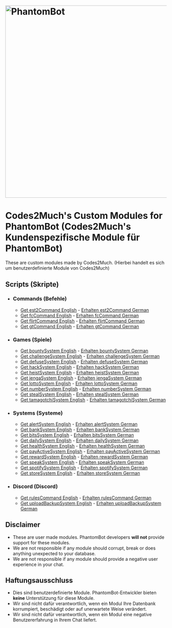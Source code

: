 # <img alt="PhantomBot" src="https://phantombot.tv/img/new-logo-dark-v2.png" width="600px"/>

# Codes2Much's Custom Modules for PhantomBot (Codes2Much's Kundenspezifische Module für PhantomBot)
These are custom modules made by Codes2Much. (Hierbei handelt es sich um benutzerdefinierte Module von Codes2Much)

## Scripts (Skripte)
- ### Commands (Befehle)
    - [Get est2Command English](https://github.com/Codes2Much/Phantombot-Custom-Scripts/tree/master/english/custom/commands/est2Command "est2Command") - [Erhalten est2Command German](https://github.com/Codes2Much/Phantombot-Custom-Scripts/tree/master/german/custom/commands/est2Command "est2Command")
    - [Get fcCommand English](https://github.com/Codes2Much/Phantombot-Custom-Scripts/tree/master/english/custom/commands/fcCommand "fcCommand") - [Erhalten fcCommand German](https://github.com/Codes2Much/Phantombot-Custom-Scripts/tree/master/german/custom/commands/fcCommand "fcCommand")
    - [Get flirtCommand English](https://github.com/Codes2Much/Phantombot-Custom-Scripts/tree/master/english/custom/commands/flirtCommand "flirtCommand") - [Erhalten flirtCommand German](https://github.com/Codes2Much/Phantombot-Custom-Scripts/tree/master/german/custom/commands/flirtCommand "flirtCommand")
    - [Get gtCommand English](https://github.com/Codes2Much/Phantombot-Custom-Scripts/tree/master/english/custom/commands/gtCommand "gtCommand") - [Erhalten gtCommand German](https://github.com/Codes2Much/Phantombot-Custom-Scripts/tree/master/german/custom/commands/gtCommand "gtCommand")

- ### Games (Spiele)
    - [Get bountySystem English](https://github.com/Codes2Much/Phantombot-Custom-Scripts/tree/master/english/custom/games/bountySystem "bountySystem") - [Erhalten bountySystem German](https://github.com/Codes2Much/Phantombot-Custom-Scripts/tree/master/german/custom/games/bountySystem "bountySystem")
    - [Get challengeSystem English](https://github.com/Codes2Much/Phantombot-Custom-Scripts/tree/master/english/custom/games/challengeSystem "challengeSystem") - [Erhalten challengeSystem German](https://github.com/Codes2Much/Phantombot-Custom-Scripts/tree/master/german/custom/games/challengeSystem "challengeSystem")
    - [Get defuseSystem English](https://github.com/Codes2Much/Phantombot-Custom-Scripts/tree/master/english/custom/games/defuseSystem "defuseSystem") - [Erhalten defuseSystem German](https://github.com/Codes2Much/Phantombot-Custom-Scripts/tree/master/german/custom/games/defuseSystem "defuseSystem")
    - [Get hackSystem English](https://github.com/Codes2Much/Phantombot-Custom-Scripts/tree/master/english/custom/games/hackSystem "hackSystem") - [Erhalten hackSystem German](https://github.com/Codes2Much/Phantombot-Custom-Scripts/tree/master/german/custom/games/hackSystem "hackSystem")
    - [Get heistSystem English](https://github.com/Codes2Much/Phantombot-Custom-Scripts/tree/master/english/custom/games/heistSystem "heistSystem") - [Erhalten heistSystem German](https://github.com/Codes2Much/Phantombot-Custom-Scripts/tree/master/german/custom/games/heistSystem "heistSystem")
    - [Get jengaSystem English](https://github.com/Codes2Much/Phantombot-Custom-Scripts/tree/master/english/custom/games/jengaSystem "jengaSystem") - [Erhalten jengaSystem German](https://github.com/Codes2Much/Phantombot-Custom-Scripts/tree/master/german/custom/games/jengaSystem "jengaSystem")
    - [Get lottoSystem English](https://github.com/Codes2Much/Phantombot-Custom-Scripts/tree/master/english/custom/games/lottoSystem "lottoSystem") - [Erhalten lottoSystem German](https://github.com/Codes2Much/Phantombot-Custom-Scripts/tree/master/german/custom/games/lottoSystem "lottoSystem")
    - [Get numberSystem English](https://github.com/Codes2Much/Phantombot-Custom-Scripts/tree/master/english/custom/games/numberSystem "numberSystem") - [Erhalten numberSystem German](https://github.com/Codes2Much/Phantombot-Custom-Scripts/tree/master/german/custom/games/numberSystem "numberSystem")
    - [Get stealSystem English](https://github.com/Codes2Much/Phantombot-Custom-Scripts/tree/master/english/custom/games/stealSystem "stealSystem") - [Erhalten stealSystem German](https://github.com/Codes2Much/Phantombot-Custom-Scripts/tree/master/german/custom/games/stealSystem "stealSystem")
    - [Get tamagotchiSystem English](https://github.com/Codes2Much/Phantombot-Custom-Scripts/tree/master/english/custom/games/tamagotchiSystem "tamagotchiSystem") - [Erhalten tamagotchiSystem German](https://github.com/Codes2Much/Phantombot-Custom-Scripts/tree/master/german/custom/games/tamagotchiSystem "tamagotchiSystem")

- ### Systems (Systeme)
    - [Get alertSystem English](https://github.com/Codes2Much/Phantombot-Custom-Scripts/tree/master/english/custom/systems/alertSystem "alertSystem") - [Erhalten alertSystem German](https://github.com/Codes2Much/Phantombot-Custom-Scripts/tree/master/german/custom/systems/alertSystem "alertSystem")
    - [Get bankSystem English](https://github.com/Codes2Much/Phantombot-Custom-Scripts/tree/master/english/custom/systems/bankSystem "bankSystem") - [Erhalten bankSystem German](https://github.com/Codes2Much/Phantombot-Custom-Scripts/tree/master/german/custom/systems/bankSystem "bankSystem")
    - [Get bitsSystem English](https://github.com/Codes2Much/Phantombot-Custom-Scripts/tree/master/english/custom/systems/bitsSystem "bitsSystem") - [Erhalten bitsSystem German](https://github.com/Codes2Much/Phantombot-Custom-Scripts/tree/master/german/custom/systems/bitsSystem "bitsSystem")
    - [Get dailySystem English](https://github.com/Codes2Much/Phantombot-Custom-Scripts/tree/master/english/custom/systems/dailySystem "dailySystem") - [Erhalten dailySystem German](https://github.com/Codes2Much/Phantombot-Custom-Scripts/tree/master/german/custom/systems/dailySystem "dailySystem")
    - [Get healthSystem English](https://github.com/Codes2Much/Phantombot-Custom-Scripts/tree/master/english/custom/systems/healthSystem "healthSystem") - [Erhalten healthSystem German](https://github.com/Codes2Much/Phantombot-Custom-Scripts/tree/master/german/custom/systems/healthSystem "healthSystem")
    - [Get payActiveSystem English](https://github.com/Codes2Much/Phantombot-Custom-Scripts/tree/master/english/custom/systems/payActiveSystem "payActiveSystem") - [Erhalten payActiveSystem German](https://github.com/Codes2Much/Phantombot-Custom-Scripts/tree/master/german/custom/systems/payActiveSystem "payActiveSystem")
    - [Get rewardSystem English](https://github.com/Codes2Much/Phantombot-Custom-Scripts/tree/master/english/custom/systems/rewardSystem "rewardSystem") - [Erhalten rewardSystem German](https://github.com/Codes2Much/Phantombot-Custom-Scripts/tree/master/german/custom/systems/rewardSystem "rewardSystem")
    - [Get speakSystem English](https://github.com/Codes2Much/Phantombot-Custom-Scripts/tree/master/english/custom/systems/speakSystem "speakSystem") - [Erhalten speakSystem German](https://github.com/Codes2Much/Phantombot-Custom-Scripts/tree/master/german/custom/systems/speakSystem "speakSystem")
    - [Get spotifySystem English](https://github.com/Codes2Much/Phantombot-Custom-Scripts/tree/master/english/custom/systems/spotifySystem "spotifySystem") - [Erhalten spotifySystem German](https://github.com/Codes2Much/Phantombot-Custom-Scripts/tree/master/german/custom/systems/spotifySystem "spotifySystem")
    - [Get storeSystem English](https://github.com/Codes2Much/Phantombot-Custom-Scripts/tree/master/english/custom/systems/storeSystem "storeSystem") - [Erhalten storeSystem German](https://github.com/Codes2Much/Phantombot-Custom-Scripts/tree/master/german/custom/systems/storeSystem "storeSystem")

- ### Discord (Discord)
    - [Get rulesCommand English](https://github.com/Codes2Much/Phantombot-Custom-Scripts/tree/master/english/discord/custom/commands/rulesCommand "rulesCommand") - [Erhalten rulesCommand German](https://github.com/Codes2Much/Phantombot-Custom-Scripts/tree/master/german/discord/custom/commands/rulesCommand "rulesCommand")
    - [Get uploadBackupSystem English](https://github.com/Codes2Much/Phantombot-Custom-Scripts/tree/master/english/discord/custom/systems/uploadBackupSystem "uploadBackupSystem") - [Erhalten uploadBackupSystem German](https://github.com/Codes2Much/Phantombot-Custom-Scripts/tree/master/german/discord/custom/systems/uploadBackupSystem "uploadBackupSystem")

## Disclaimer
- These are user made modules. PhantomBot developers **will not** provide support for these modules.
- We are not responsible if any module should corrupt, break or does anything unexpected to your database.
- We are not responsible if any module should provide a negative user experience in your chat.

## Haftungsausschluss
- Dies sind benutzerdefinierte Module. PhantomBot-Entwickler bieten **keine** Unterstützung für diese Module.
- Wir sind nicht dafür verantwortlich, wenn ein Modul Ihre Datenbank korrumpiert, beschädigt oder auf unerwartete Weise verändert.
- Wir sind nicht dafür verantwortlich, wenn ein Modul eine negative Benutzererfahrung in Ihrem Chat liefert.
